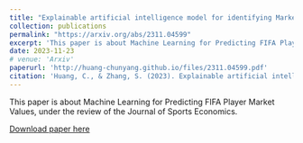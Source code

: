 ```yaml
---
title: "Explainable artificial intelligence model for identifying Market Value in Professional Soccer Players"
collection: publications
permalink: "https://arxiv.org/abs/2311.04599"
excerpt: 'This paper is about Machine Learning for Predicting FIFA Player Market Values, under the review of European Journal of Operational Research.'
date: 2023-11-23
# venue: 'Arxiv'
paperurl: 'http://huang-chunyang.github.io/files/2311.04599.pdf'
citation: 'Huang, C., & Zhang, S. (2023). Explainable artificial intelligence model for identifying Market Value in Professional Soccer Players (arXiv:2311.04599). arXiv. https://doi.org/10.48550/arXiv.2311.04599'
---
```

This paper is about Machine Learning for Predicting FIFA Player Market Values, under the review of the Journal of Sports Economics.

[Download paper here](http://huang-chunyang.github.io/files/2311.04599.pdf)

<!-- Recommended citation: Huang, C., & Zhang, S. (2023). Explainable artificial intelligence model for identifying Market Value in Professional Soccer Players (arXiv:2311.04599). arXiv. https://doi.org/10.48550/arXiv.2311.04599 -->
